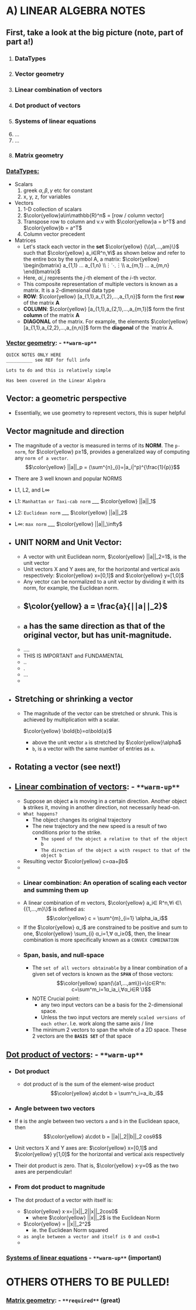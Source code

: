 # A) LINEAR ALGEBRA NOTES
## First, take a look at the big picture (note, part of part a!)

  1. ### DataTypes
  2. ### Vector geometry
  3. ### Linear combination of vectors
  4. ### Dot product of vectors
  5. ### Systems of linear equations
  6. ...
  7. ...
  8. ### Matrix geometry


### [DataTypes:](https://web.archive.org/web/20210413222941/https://the-learning-machine.com/article/linear-algebra/data-types)
- Scalars
   1. greek $\alpha, \beta, \gamma$ etc for constant
   2. x, y, z, for variables
- Vectors
   1. 1-D collection of scalars
   2. $\color{yellow}a\in\mathbb{R}^n$ = [row / column vector]
   3. Transpose row to column and v.v with $\color{yellow}a = b^T$ and $\color{yellow}b = a^T$
   4. Column vector precedent
- Matrices
   - Let's stack each vector in the **set** $\color{yellow} {\{a1,…,am}\}$ such that $\color{yellow} a_i∈R^n,∀i$ as shown below and refer to the entire box by the symbol A, a matrix:
  $\color{yellow} 
  \begin{bmatrix} 
  a_{1,1} … a_{1,n} \\⋮⋱⋮\\ a_{m,1} … a_{m,n}
  \end{bmatrix}$
   - Here, $ai,j$ represents the $j$-th element of the $i$-th vector. 
   - This composite representation of multiple vectors is known as a matrix. It is a 2-dimensional data type
   - **ROW**: $\color{yellow}  
    [a_{1,1},a_{1,2},…,a_{1,n}]$ form the first **row** of the matrix **A**
   - **COLUMN**: $\color{yellow}
    [a_{1,1},a_{2,1},…,a_{m,1}]$ form the first **column** of the matrix **A**
   - **DIAGONAL** of the matrix. For example, the elements $\color{yellow}
    [a_{1,1},a_{2,2},…,a_{n,n}]$ form the **diagonal** of the `matrix A.


### [Vector geometry](http://web.archive.org/web/20210413224828/https://the-learning-machine.com/article/linear-algebra/vector-geometry): - `**warm-up**`
```
QUICK NOTES ONLY HERE
__________ see REF for full info

Lots to do and this is relatively simple

Has been covered in the Linear Algebra 
```

## Vector: a geometric perspective
- Essentially, we use geometry to represent vectors, this is super helpful 
## Vector magnitude and direction
- The magnitude of a vector is measured in terms of its **NORM**. The `p-norm`, for $\color{yellow} p≥1$, provides a generalized way of computing any `norm of a vector`.
  $$\color{yellow} ||a||_p = (\sum^{n}_{i}=|a_i|^p)^{\frac{1}{p}}$$
- There are 3 well known and popular NORMS
- L1, L2, and L$\infty$
- L1: `Manhattan or Taxi-cab norm` ___ $\color{yellow} ||a||_1$
- L2: `Euclidean norm` ___ $\color{yellow} ||a||_2$
- L$\infty$: `max norm` ___ $\color{yellow} ||a||_\infty$
- ## UNIT NORM and Unit Vector:
  - A vector with unit Euclidean norm, $\color{yellow} ||a||_2=1$, is the unit vector
  - Unit vectors X and Y axes are, for the horizontal and vertical axis respectively:
  $\color{yellow} x=[0,1]$ and $\color{yellow} y=[1,0]$
  - Any vector can be normalized to a unit vector by dividing it with its norm, for example, the Euclidean norm.
  - ## $\color{yellow} a = \frac{a}{∣∣a∣∣_2}$
  - ## **`a`** has the same direction as that of the original vector, but has unit-magnitude.
  - ....
  - THIS IS IMPORTANT and FUNDAMENTAL
  - ..
  - .
  - ...
  - 
- ## Stretching or shrinking a vector
  - The magnitude of the vector can be stretched or shrunk. This is achieved by multiplication with a scalar.

    $\color{yellow} \bold{b}=α\bold{a}$

    - above the unit vector `a` is stretched by $\color{yellow}\alpha$
    - `b`, is a vector with the same number of entries as `a`.
- ## Rotating a vector (see next!)
  
- ## [Linear combination of vectors](http://web.archive.org/web/20210413224828/https://the-learning-machine.com/article/linear-algebra/linear-combination-of-vectors): - `**warm-up**`
  - Suppose an object **`a`** is moving in a certain direction. Another object **`b`** strikes it, moving in another direction, not necessarily head-on.
  - `What happens?` 
    - The object changes its original trajectory
    - The new trajectory and the new speed is a result of two conditions prior to the strike.
      - `The speed of the object a relative to that of the object b`
      - `The direction of the object a with respect to that of the object b`
  - Resulting vector $\color{yellow} c=αa+βb$
  - 
  - ### **Linear combination: An operation of scaling each vector and summing them up**
  - A linear combination of m vectors, $\color{yellow} a_i∈ R^n,∀i ∈\{{1,…,m}\}$ is defined as:
    $$\color{yellow} c = \sum^{m}_{i=1} \alpha_ia_i$$
  - If the $\color{yellow} α_i$ are constrained to be positive and sum to one, $\color{yellow} \sum_{i} α_i=1,∀ α_i≥0$, then, the linear combination is more specifically known as a `CONVEX COMBINATION`
  - ### **Span, basis, and null-space**
    - The `set of all vectors obtainable` by a linear combination of a given set of vectors is known as the **`SPAN`** of those vectors:
  $$\color{yellow} span(\{a1,…,am\})=\{c∈R^n: c=\sum^m_i=1α_ia_i,∀α_i∈R \}$$
    - NOTE Crucial point: 
      - any two input vectors can be a basis for the 2-dimensional space. 
      - Unless the two input vectors are merely `scaled versions of each other`. I.e. work along the same axis / line 
    - The minimum 2 vectors to span the whole of a 2D space. These 2 vectors are the **`BASIS SET`** of that space

## [Dot product of vectors](http://web.archive.org/web/20210413224828/https://the-learning-machine.com/article/linear-algebra/dot-product-of-vectors): - `**warm-up**`
  - ### Dot product
    - dot product of is the sum of the element-wise product
$$\color{yellow} a\cdot b = \sum^n_i=a_ib_i$$

  - ### Angle between two vectors
  - If `θ` is the angle between two vectors `a` and `b` in the Euclidean space, then 
$$\color{yellow} a\cdot b = ||a||_2||b||_2 cosθ$$
  - Unit vectors X and Y axes are: $\color{yellow} x=[0,1]$ and $\color{yellow} y[1,0]$ for the horizontal and vertical axis respectively
  - Their dot product is zero. That is, $\color{yellow} x⋅y=0$ as the two axes are perpendicular!
  - ### From dot product to magnitude
  - The dot product of a vector with itself is:
    - $\color{yellow} x⋅x=||x||_2||x||_2cos0$
      - where $\color{yellow} ||x||_2$ is the Euclidean Norm
    - $\color{yellow} = ||x||_2^2$ 
      - ie. the Euclidean Norm squared
    - `as angle between a vector and itself is 0 and cos0=1`
    - 

### [Systems of linear equations](http://web.archive.org/web/20210413224828/https://the-learning-machine.com/article/linear-algebra/systems-of-linear-equations) - `**warm-up**`  **(important)**


# OTHERS OTHERS TO BE PULLED!


### [Matrix geometry](http://web.archive.org/web/20210413224828/https://the-learning-machine.com/article/linear-algebra/matrix-geometry): - `**required**` **(great)**
  
